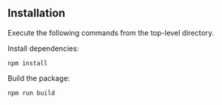 ## Installation

Execute the following commands from the top-level directory.

Install dependencies:

    npm install

Build the package:

    npm run build

